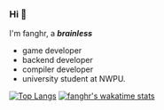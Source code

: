 ### Hi 👋

I'm fanghr, a ***brainless***

* game developer
* backend developer
* compiler developer
* university student at NWPU.

[![Top Langs](https://github-readme-stats.vercel.app/api/top-langs/?username=chfanghr)](https://github.com/anuraghazra/github-readme-stats)
[![fanghr's wakatime stats](https://github-readme-stats.vercel.app/api/wakatime?username=fanghr)](https://github.com/anuraghazra/github-readme-stats)
